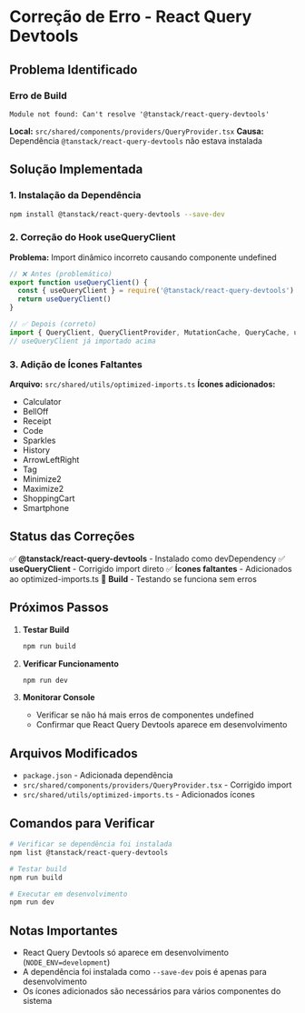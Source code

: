 # Correção de Erro - React Query Devtools

## Problema Identificado

### Erro de Build
```
Module not found: Can't resolve '@tanstack/react-query-devtools'
```

**Local:** `src/shared/components/providers/QueryProvider.tsx`
**Causa:** Dependência `@tanstack/react-query-devtools` não estava instalada

## Solução Implementada

### 1. Instalação da Dependência
```bash
npm install @tanstack/react-query-devtools --save-dev
```

### 2. Correção do Hook useQueryClient
**Problema:** Import dinâmico incorreto causando componente undefined
```typescript
// ❌ Antes (problemático)
export function useQueryClient() {
  const { useQueryClient } = require('@tanstack/react-query-devtools')
  return useQueryClient()
}

// ✅ Depois (correto)
import { QueryClient, QueryClientProvider, MutationCache, QueryCache, useQueryClient } from '@tanstack/react-query'
// useQueryClient já importado acima
```

### 3. Adição de Ícones Faltantes
**Arquivo:** `src/shared/utils/optimized-imports.ts`
**Ícones adicionados:**
- Calculator
- BellOff  
- Receipt
- Code
- Sparkles
- History
- ArrowLeftRight
- Tag
- Minimize2
- Maximize2
- ShoppingCart
- Smartphone

## Status das Correções

✅ **@tanstack/react-query-devtools** - Instalado como devDependency
✅ **useQueryClient** - Corrigido import direto
✅ **Ícones faltantes** - Adicionados ao optimized-imports.ts
🔄 **Build** - Testando se funciona sem erros

## Próximos Passos

1. **Testar Build**
   ```bash
   npm run build
   ```

2. **Verificar Funcionamento**
   ```bash
   npm run dev
   ```

3. **Monitorar Console**
   - Verificar se não há mais erros de componentes undefined
   - Confirmar que React Query Devtools aparece em desenvolvimento

## Arquivos Modificados

- `package.json` - Adicionada dependência
- `src/shared/components/providers/QueryProvider.tsx` - Corrigido import
- `src/shared/utils/optimized-imports.ts` - Adicionados ícones

## Comandos para Verificar

```bash
# Verificar se dependência foi instalada
npm list @tanstack/react-query-devtools

# Testar build
npm run build

# Executar em desenvolvimento
npm run dev
```

## Notas Importantes

- React Query Devtools só aparece em desenvolvimento (`NODE_ENV=development`)
- A dependência foi instalada como `--save-dev` pois é apenas para desenvolvimento
- Os ícones adicionados são necessários para vários componentes do sistema
